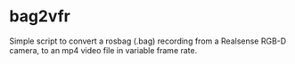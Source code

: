 # bag2vfr
Simple script to convert a rosbag (.bag) recording from a Realsense RGB-D camera, to an mp4 video file in variable frame rate.
